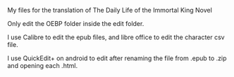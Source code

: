 My files for the translation of The Daily Life of the Immortal King Novel

Only edit the OEBP folder inside the edit folder.

I use Calibre to edit the epub files, and libre office to edit the character csv file.

I use QuickEdit+ on android to edit after renaming the file from .epub to .zip and opening each .html.
